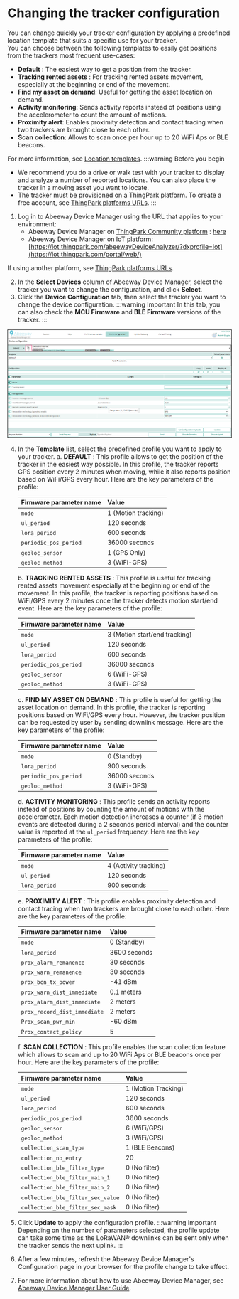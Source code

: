 # Changing the tracker configuration
You can change quickly your tracker configuration by applying a predefined location template that suits a specific use for your tracker.<br/>
You can choose between the following templates to easily get positions from the trackers most frequent use-cases:
* **Default** : The easiest way to get a position from the tracker.
* **Tracking rented assets** : For tracking rented assets movement, especially at the beginning or end of the movement.
* **Find my asset on demand**: Useful for getting the asset location on demand.
* **Activity monitoring**: Sends activity reports instead of positions using the accelerometer to count the amount of motions.
* **Proximity alert**: Enables proximity detection and contact tracing when two trackers are brought close to each other.
* **Scan collection**: Allows to scan once per hour up to 20 WiFi Aps or BLE beacons.

For more information, see [Location templates](/D-Reference/LocationTemplates_R/).
:::warning Before you begin
 * We recommend you do a drive or walk test with your tracker to display and analyze a number of reported locations. You can also place the tracker in a moving asset you want to locate.
 * The tracker must be provisioned on a ThingPark platform. To create a free account, see [ThingPark platforms URLs](/D-Reference/ThingParkLocationURLs/).
:::

1. Log in to Abeeway Device Manager using the URL that applies to your environment:
    * Abeeway Device Manager on [ThingPark Community platform](https://community.thingpark.org/) : [here](https://community.thingpark.io/thingpark/abeewayDeviceAnalyzer/index.php?dxprofile=community-api)
    * Abeeway Device Manager on IoT platform: [https://iot.thingpark.com/abeewayDeviceAnalyzer/?dxprofile=iot](https://iot.thingpark.com/portal/web/)

If using another platform, see [ThingPark platforms URLs](/D-Reference/ThingParkLocationURLs/).<br/>

2. In the **Select Devices** column of Abeeway Device Manager, select the tracker you want to change the configuration, and click **Select**.
3. Click the **Device Configuration** tab, then select the tracker you want to change the device configuration. 
:::warning Important
 In this tab, you can also check the **MCU Firmware** and **BLE Firmware** versions of the tracker.
:::
<img src="./images/ADAConfigTabIndusTracker.png" border="1" />

4. In the **Template** list, select the predefined profile you want to apply to your tracker.
    a. **DEFAULT** : This profile allows to get the position of the tracker in the easiest way possible. In this profile, the tracker reports GPS position every 2 minutes when moving, while it also reports position based on WiFi/GPS every hour. Here are the key parameters of the profile:<br/>
   
   | Firmware parameter name | Value | 
   | ----------------------- | ----- | 
   | `mode` |  1 (Motion tracking) | 
   | `ul_period` |  120 seconds | 
   | `lora_period` |  600 seconds | 
   | `periodic_pos_period` |  36000 seconds | 
   | `geoloc_sensor` |  1 (GPS Only) | 
   | `geoloc_method` |  3 (WiFi-GPS) | 
   
    b. **TRACKING RENTED ASSETS** : This profile is useful for tracking rented assets movement especially at the beginning or end of the movement. In this profile, the tracker is reporting positions based on WiFi/GPS every 2 minutes once the tracker detects motion start/end event. Here are the key parameters of the profile:

    | Firmware parameter name | Value | 
    | ----------------------- | ----- | 
    | `mode` |  3 (Motion start/end tracking) | 
    | `ul_period` |  120 seconds | 
    | `lora_period` |  600 seconds | 
    | `periodic_pos_period` |  36000 seconds | 
    | `geoloc_sensor` |  6 (WiFi-GPS) | 
    | `geoloc_method` |  3 (WiFi-GPS) | 
    c. **FIND MY ASSET ON DEMAND** : This profile is useful for getting the asset location on demand. In this profile, the tracker is reporting positions based on WiFi/GPS every hour. However, the tracker position can be requested by user by sending downlink message. Here are the key parameters of the profile:

    | Firmware parameter name | Value | 
    | ----------------------- | ----- | 
    | `mode` |  0 (Standby) | 
    | `lora_period` |  900 seconds | 
    | `periodic_pos_period` |  36000 seconds | 
    | `geoloc_method` |  3 (WiFi-GPS) | 
    d. **ACTIVITY MONITORING** : This profile sends an activity reports instead of positions by counting the amount of motions with the accelerometer. Each motion detection increases a counter (if 3 motion events are detected during a 2 seconds period interval) and the counter value is reported at the `ul_period` frequency. Here are the key parameters of the profile:

    | Firmware parameter name | Value | 
    | ----------------------- | ----- | 
    | `mode` |  4 (Activity tracking) | 
    | `ul_period` |  120 seconds | 
    | `lora_period` |  900 seconds | 
    e. **PROXIMITY ALERT** : This profile enables proximity detection and contact tracing when two trackers are brought close to each other. Here are the key parameters of the profile:

    | Firmware parameter name | Value | 
    | ----------------------- | ----- | 
    | `mode` |  0 (Standby) | 
    | `lora_period` |  3600 seconds | 
    | `prox_alarm_remanence` |  30 seconds | 
    | `prox_warn_remanence` |  30 seconds | 
    | `prox_bcn_tx_power` |  -41 dBm | 
    | `prox_warn_dist_immediate` |  0.1 meters | 
    | `prox_alarm_dist_immediate` |  2 meters | 
    | `prox_record_dist_immediate` |  2 meters | 
    | `Prox_scan_pwr_min` |  -60 dBm | 
    | `Prox_contact_policy` |  5 | 
    f. **SCAN COLLECTION** : This profile enables the scan collection feature which allows to scan and up to 20 WiFi Aps or BLE beacons once per hour. Here are the key parameters of the profile:

    | Firmware parameter name | Value | 
    | ----------------------- | ----- | 
    | `mode` |  1 (Motion Tracking) | 
    | `ul_period` |  120 seconds | 
    | `lora_period` |  600 seconds | 
    | `periodic_pos_period` |  3600 seconds | 
    | `geoloc_sensor` |  6 (WiFi/GPS) | 
    | `geoloc_method` |  3 (WiFi/GPS) | 
    | `collection_scan_type` |  1 (BLE Beacons) | 
    | `collection_nb_entry` |  20 | 
    | `collection_ble_filter_type` |  0 (No filter) | 
    | `collection_ble_filter_main_1` |  0 (No filter) | 
    | `collection_ble_filter_main_2` |  0 (No filter) | 
    | `collection_ble_filter_sec_value` |  0 (No filter) | 
    | `collection_ble_filter_sec_mask` |  0 (No filter) | 


5. Click **Update** to apply the configuration profile.
    :::warning Important
    Depending on the number of parameters selected, the profile update can take some time as the LoRaWAN® downlinks can be sent only when the tracker sends the next uplink.
    :::
6. After a few minutes, refresh the Abeeway Device Manager's Configuration page in your browser for the profile change to take effect.
   
7. For more information about how to use Abeeway Device Manager, see [Abeeway Device Manager User Guide](/D-Reference/DocLibrary_R/AbeewayTrackers_R.md#abeeway-device-manager-application).

